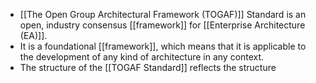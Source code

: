 - [[The Open Group Architectural Framework (TOGAF)]] Standard is an open, industry consensus [[framework]] for [[Enterprise Architecture (EA)]].
- It is a foundational [[framework]], which means that it is applicable to the development of any kind of architecture in any context.
- The structure of the [[TOGAF Standard]] reflects the structure 